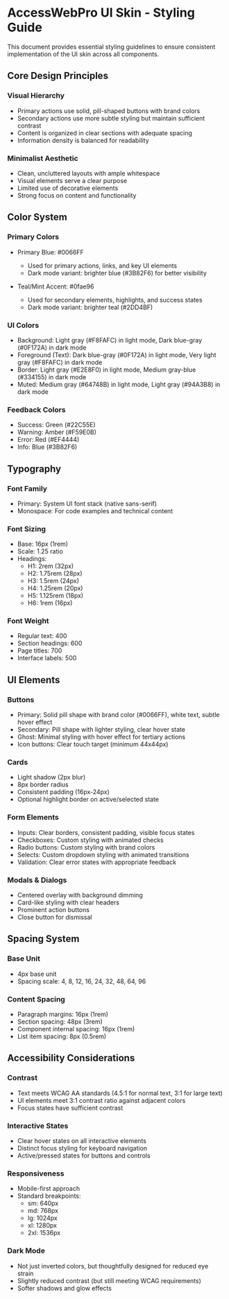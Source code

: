 # AccessWebPro UI Skin - Styling Guide

This document provides essential styling guidelines to ensure consistent implementation of the UI skin across all components.

## Core Design Principles

### Visual Hierarchy
- Primary actions use solid, pill-shaped buttons with brand colors
- Secondary actions use more subtle styling but maintain sufficient contrast
- Content is organized in clear sections with adequate spacing
- Information density is balanced for readability

### Minimalist Aesthetic
- Clean, uncluttered layouts with ample whitespace
- Visual elements serve a clear purpose
- Limited use of decorative elements
- Strong focus on content and functionality

## Color System

### Primary Colors
- Primary Blue: #0066FF
  - Used for primary actions, links, and key UI elements
  - Dark mode variant: brighter blue (#3B82F6) for better visibility

- Teal/Mint Accent: #0fae96
  - Used for secondary elements, highlights, and success states
  - Dark mode variant: brighter teal (#2DD4BF)

### UI Colors
- Background: Light gray (#F8FAFC) in light mode, Dark blue-gray (#0F172A) in dark mode
- Foreground (Text): Dark blue-gray (#0F172A) in light mode, Very light gray (#F8FAFC) in dark mode
- Border: Light gray (#E2E8F0) in light mode, Medium gray-blue (#334155) in dark mode
- Muted: Medium gray (#64748B) in light mode, Light gray (#94A3B8) in dark mode

### Feedback Colors
- Success: Green (#22C55E)
- Warning: Amber (#F59E0B)
- Error: Red (#EF4444)
- Info: Blue (#3B82F6)

## Typography

### Font Family
- Primary: System UI font stack (native sans-serif)
- Monospace: For code examples and technical content

### Font Sizing
- Base: 16px (1rem)
- Scale: 1.25 ratio
- Headings:
  - H1: 2rem (32px)
  - H2: 1.75rem (28px)
  - H3: 1.5rem (24px)
  - H4: 1.25rem (20px)
  - H5: 1.125rem (18px)
  - H6: 1rem (16px)

### Font Weight
- Regular text: 400
- Section headings: 600
- Page titles: 700
- Interface labels: 500

## UI Elements

### Buttons
- Primary: Solid pill shape with brand color (#0066FF), white text, subtle hover effect
- Secondary: Pill shape with lighter styling, clear hover state
- Ghost: Minimal styling with hover effect for tertiary actions
- Icon buttons: Clear touch target (minimum 44x44px)

### Cards
- Light shadow (2px blur)
- 8px border radius
- Consistent padding (16px-24px)
- Optional highlight border on active/selected state

### Form Elements
- Inputs: Clear borders, consistent padding, visible focus states
- Checkboxes: Custom styling with animated checks
- Radio buttons: Custom styling with brand colors
- Selects: Custom dropdown styling with animated transitions
- Validation: Clear error states with appropriate feedback

### Modals & Dialogs
- Centered overlay with background dimming
- Card-like styling with clear headers
- Prominent action buttons
- Close button for dismissal

## Spacing System

### Base Unit
- 4px base unit
- Spacing scale: 4, 8, 12, 16, 24, 32, 48, 64, 96

### Content Spacing
- Paragraph margins: 16px (1rem)
- Section spacing: 48px (3rem)
- Component internal spacing: 16px (1rem)
- List item spacing: 8px (0.5rem)

## Accessibility Considerations

### Contrast
- Text meets WCAG AA standards (4.5:1 for normal text, 3:1 for large text)
- UI elements meet 3:1 contrast ratio against adjacent colors
- Focus states have sufficient contrast

### Interactive States
- Clear hover states on all interactive elements
- Distinct focus styling for keyboard navigation
- Active/pressed states for buttons and controls

### Responsiveness
- Mobile-first approach
- Standard breakpoints:
  - sm: 640px
  - md: 768px
  - lg: 1024px
  - xl: 1280px
  - 2xl: 1536px

### Dark Mode
- Not just inverted colors, but thoughtfully designed for reduced eye strain
- Slightly reduced contrast (but still meeting WCAG requirements)
- Softer shadows and glow effects